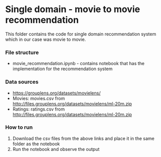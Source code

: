 # Single domain - movie to movie recommendation
This folder contains the code for single domain recommendation system which in our case was movie to movie.


### File structure
- movie_recommendation.ipynb - contains notebook that has the implementation for the recommendation system


### Data sources
- https://grouplens.org/datasets/movielens/
- Movies: movies.csv from http://files.grouplens.org/datasets/movielens/ml-20m.zip
- Ratings: ratings.csv from http://files.grouplens.org/datasets/movielens/ml-20m.zip


### How to run
1. Download the csv files from the above links and place it in the same folder as the notebook
2. Run the notebook and observe the output
